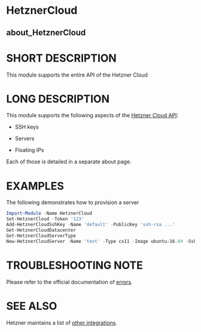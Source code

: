 # HetznerCloud

## about_HetznerCloud

# SHORT DESCRIPTION

This module supports the entire API of the Hetzner Cloud

# LONG DESCRIPTION

This module supports the following aspects of the [Hetzner Cloud API](https://docs.hetzner.cloud/):

- SSH keys

- Servers

- Floating IPs

Each of those is detailed in a separate about page.

# EXAMPLES

The following demonstrates how to provision a server

```powershell
Import-Module -Name HetznerCloud
Set-HetznerCloud -Token '123'
Add-HetznerCloudSshKey -Name 'default' -PublicKey 'ssh-rsa ...'
Get-HetznerCloudDatacenter
Get-HetznerCloudServerType
New-HetznerCloudServer -Name 'test' -Type cx11 -Image ubuntu-16.04 -SshKey default -Datacenter fsn1-dc8
```

# TROUBLESHOOTING NOTE

Please refer to the official documentation of [errors](https://docs.hetzner.cloud/#header-errors-1).

# SEE ALSO

Hetzner maintains a list of [other integrations](https://github.com/hetznercloud/awesome-hcloud).